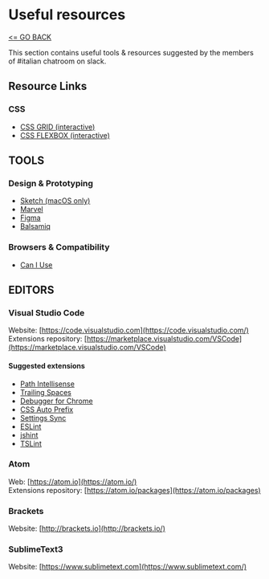 # Useful resources

[<= GO BACK ](../README.md)

This section contains useful tools & resources suggested by the members of #italian chatroom on slack.


## Resource Links
### CSS
* [CSS GRID (interactive)](http://cssgridgarden.com/)
* [CSS FLEXBOX (interactive)](http://flexboxfroggy.com/)



## TOOLS
### Design & Prototyping
* [Sketch (macOS only)](https://www.sketchapp.com/)
* [Marvel](https://marvelapp.com/)
* [Figma](https://www.figma.com/)
* [Balsamiq](https://balsamiq.com/)

### Browsers & Compatibility
* [Can I Use](https://caniuse.com/)


## EDITORS
### Visual Studio Code
Website: [https://code.visualstudio.com](https://code.visualstudio.com/)  
Extensions repository: [https://marketplace.visualstudio.com/VSCode](https://marketplace.visualstudio.com/VSCode)

#### Suggested extensions
* [Path Intellisense](https://marketplace.visualstudio.com/items?itemName=christian-kohler.path-intellisense)
* [Trailing Spaces](https://marketplace.visualstudio.com/items?itemName=shardulm94.trailing-spaces)
* [Debugger for Chrome](https://marketplace.visualstudio.com/items?itemName=msjsdiag.debugger-for-chrome)
* [CSS Auto Prefix](https://marketplace.visualstudio.com/items?itemName=sporiley.css-auto-prefix)
* [Settings Sync](https://marketplace.visualstudio.com/items?itemName=Shan.code-settings-sync)
* [ESLint](https://marketplace.visualstudio.com/items?itemName=dbaeumer.vscode-eslint)
* [jshint](https://marketplace.visualstudio.com/items?itemName=dbaeumer.jshint)
* [TSLint](https://marketplace.visualstudio.com/items?itemName=eg2.tslint)

### Atom
Web: [https://atom.io](https://atom.io/)  
Extensions repository: [https://atom.io/packages](https://atom.io/packages)

### Brackets
Website: [http://brackets.io](http://brackets.io/)

### SublimeText3
Website: [https://www.sublimetext.com](https://www.sublimetext.com/)
